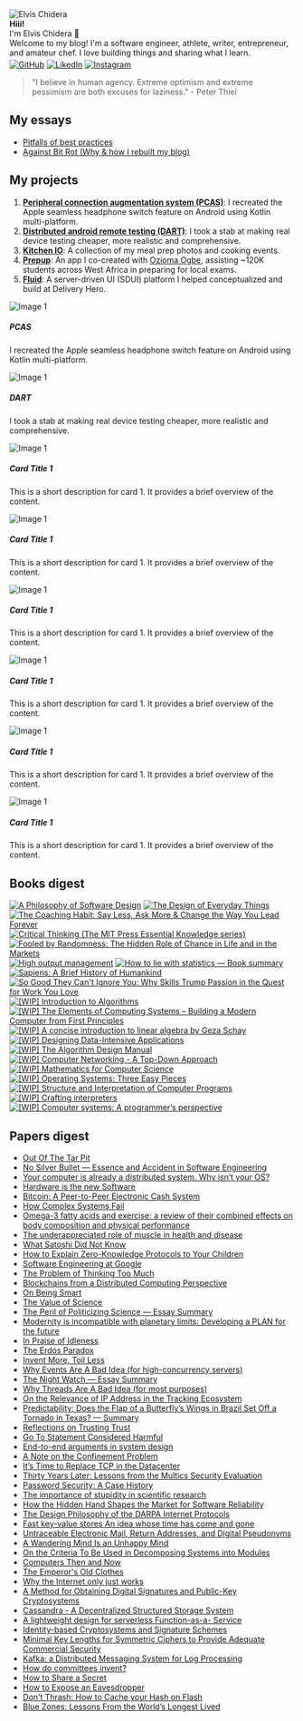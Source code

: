 <!-- placeholder_404_error -->


<div class="circular-image-container">
    <img src="/docs/assets/banners/index.jpg" alt="Elvis Chidera" class="circular-image" />
</div>

<div class="text-center">
    <strong>Hiii!</strong>
</div>

<div class="text-center">
    I'm Elvis Chidera 👋
</div>

<div class="text-center">
    Welcome to my blog! I'm a software engineer, athlete, writer, entrepreneur, and amateur chef. I love building things and sharing what I learn<span class="blinking">.</span>
</div>

<div class="text-center" style="margin-top: 4px;">
    <a href="https://github.com/elvis10ten"><img src="/docs/assets/github-mark.svg" alt="GitHub" class="social-icon" /></a>
    <a href="https://linkedin.com/elvischidera"><img src="/docs/assets/linkedin.png" alt="LikedIn" class="social-icon" /></a>
    <a href="https://instagram.com/elvischidera"><img src="/docs/assets/instagram.svg" alt="Instagram" class="social-icon" /></a>
</div>

> "I believe in human agency. Extreme optimism and extreme pessimism are both excuses for laziness." - Peter Thiel

## <span id="essays">My essays</span>

- [Pitfalls of best practices](/src/essays/2024-05-24-pitfalls-of-best-practices.md)
- [Against Bit Rot (Why & how I rebuilt my blog)](/src/essays/2025-how.md)

## <span id="essays">My projects</span>

<ol>
<li><a href="/src/projects/2020-11-10-rebuilding-apple-seamless-headphone-switch-feature-with-kotlin-multiplatform.md"><strong>Peripheral connection augmentation system (PCAS)</strong></a>: I recreated the Apple seamless headphone switch feature on Android using Kotlin multi-platform.</li>
<li><a href="/src/projects/2020-11-23-building-distributed-android-remote-testing-platform.md"><strong>Distributed android remote testing (DART)</strong></a>: I took a stab at making real device testing cheaper, more realistic and comprehensive.</li>
<li><a href="/src/projects/cooking.md"><strong>Kitchen IO</strong></a>: A collection of my meal prep photos and cooking events.</li>
<li><a href="https://www.youtube.com/embed/WUGaB5e83wg?start=58"><strong>Prepup</strong></a>: An app I co-created with <a href="https://www.oziomaogbe.com/">Ozioma Ogbe</a>, assisting <gmark>~120K students</gmark> across West Africa in preparing for local exams.</li>
<li><a href="https://tech.deliveryhero.com/primer-on-delivery-heros-server-driven-ui-platform/"><strong>Fluid</strong></a>: A <pmark>server-driven UI (SDUI)</pmark> platform I helped conceptualized and build at Delivery Hero.</li>
</ol>

<div class="card-grid">
    <div class="card">
      <div class="card-image">
        <img src="/docs/assets/2020-11-10-rebuilding-apple-seamless-headphone-switch-feature-with-kotlin-multiplatform/PCASBlocksEmitter.svg" alt="Image 1">
      </div>
      <div class="card-content">
        <h5>PCAS</h5>
        <p>I recreated the Apple seamless headphone switch feature on Android using Kotlin multi-platform.</p>
      </div>
    </div>
    <div class="card">
      <div class="card-image">
        <img src="/docs/assets/banners/2020-11-23-building-distributed-android-remote-testing-platform.png" alt="Image 1">
      </div>
      <div class="card-content">
        <h5>DART</h5>
        <p>I took a stab at making real device testing cheaper, more realistic and comprehensive.</p>
      </div>
    </div>
    <div class="card">
      <div class="card-image">
        <img src="/docs/assets/2020-11-10-rebuilding-apple-seamless-headphone-switch-feature-with-kotlin-multiplatform/test.svg" alt="Image 1">
      </div>
      <div class="card-content">
        <h5>Card Title 1</h5>
        <p class="card-description">This is a short description for card 1. It provides a brief overview of the content.</p>
      </div>
    </div>
    <div class="card">
      <div class="card-image">
        <img src="/docs/assets/2020-11-10-rebuilding-apple-seamless-headphone-switch-feature-with-kotlin-multiplatform/test.svg" alt="Image 1">
      </div>
      <div class="card-content">
        <h5>Card Title 1</h5>
        <p class="card-description">This is a short description for card 1. It provides a brief overview of the content.</p>
      </div>
    </div>
    <div class="card">
      <div class="card-image">
        <img src="/docs/assets/2020-11-10-rebuilding-apple-seamless-headphone-switch-feature-with-kotlin-multiplatform/test.svg" alt="Image 1">
      </div>
      <div class="card-content">
        <h5>Card Title 1</h5>
        <p class="card-description">This is a short description for card 1. It provides a brief overview of the content.</p>
      </div>
    </div>
    <div class="card">
      <div class="card-image">
        <img src="/docs/assets/2020-11-10-rebuilding-apple-seamless-headphone-switch-feature-with-kotlin-multiplatform/test.svg" alt="Image 1">
      </div>
      <div class="card-content">
        <h5>Card Title 1</h5>
        <p class="card-description">This is a short description for card 1. It provides a brief overview of the content.</p>
      </div>
    </div>
<div class="card">
      <div class="card-image">
        <img src="/docs/assets/2020-11-10-rebuilding-apple-seamless-headphone-switch-feature-with-kotlin-multiplatform/test.svg" alt="Image 1">
      </div>
      <div class="card-content">
        <h5>Card Title 1</h5>
        <p class="card-description">This is a short description for card 1. It provides a brief overview of the content.</p>
      </div>
    </div>
<div class="card">
      <div class="card-image">
        <img src="/docs/assets/2020-11-10-rebuilding-apple-seamless-headphone-switch-feature-with-kotlin-multiplatform/test.svg" alt="Image 1">
      </div>
      <div class="card-content">
        <h5>Card Title 1</h5>
        <p class="card-description">This is a short description for card 1. It provides a brief overview of the content.</p>
      </div>
    </div>
  </div>

## <span id="books">Books digest</span>

<div class="book-gallery">
<a href="/src/books/2022-a-philosophy-software-design.md"><img src="/assets/banners/2022-a-philosophy-software-design.jpg" alt="A Philosophy of Software Design" loading="lazy" /></a>
<a href="/src/books/2022-design-of-everyday-things.md"><img src="/assets/banners/2022-design-of-everyday-things.jpg" alt="The Design of Everyday Things" loading="lazy" /></a>
<a href="/src/books/2023-coaching-habit.md"><img src="/assets/banners/2023-coaching-habit.jpg" alt="The Coaching Habit: Say Less, Ask More & Change the Way You Lead Forever" loading="lazy" /></a>
<a href="/src/books/2023-critical-thinking.md"><img src="/assets/banners/2023-critical-thinking.jpg" alt="Critical Thinking (The MIT Press Essential Knowledge series)" loading="lazy" /></a>
<a href="/src/books/2023-fooled-by-randomness.md"><img src="/assets/banners/2023-fooled-by-randomness.jpg" alt="Fooled by Randomness: The Hidden Role of Chance in Life and in the Markets" loading="lazy" /></a>
<a href="/src/books/2023-high-output-management.md"><img src="/assets/banners/2023-high-output-management.jpg" alt="High output management" loading="lazy" /></a>
<a href="/src/books/2023-how-to-lie-with-statistics.md"><img src="/assets/banners/2023-how-to-lie-with-statistics.jpg" alt="How to lie with statistics — Book summary" loading="lazy" /></a>
<a href="/src/books/2023-sapiens.md"><img src="/assets/banners/2023-sapiens.jpg" alt="Sapiens: A Brief History of Humankind" loading="lazy" /></a>
<a href="/src/books/2023-so-good-they-cant-ignore-you.md"><img src="/assets/banners/2023-so-good-they-cant-ignore-you.jpg" alt="So Good They Can't Ignore You: Why Skills Trump Passion in the Quest for Work You Love" loading="lazy" /></a>
<a href="/src/books/2025-1a-intro-algorithm.md"><img src="/assets/banners/2025-1a-intro-algorithm.jpg" alt="[WIP] Introduction to Algorithms" loading="lazy" /></a>
<a href="/src/books/2025-1a-nand-to-tetris.md"><img src="/assets/banners/2025-1a-nand-to-tetris.jpg" alt="[WIP] The Elements of Computing Systems – Building a Modern Computer from First Principles" loading="lazy" /></a>
<a href="/src/books/2025-1b-intro-linear-algebra.md"><img src="/assets/banners/2025-1b-intro-linear-algebra.jpg" alt="[WIP] A concise introduction to linear algebra by Geza Schay" loading="lazy" /></a>
<a href="/src/books/2025-1c-designing-data-intensive-applications.md"><img src="/assets/banners/2025-1c-designing-data-intensive-applications.jpg" alt="[WIP] Designing Data-Intensive Applications" loading="lazy" /></a>
<a href="/src/books/2025-2-algorithm-design-manual.md"><img src="/assets/banners/2025-2-algorithm-design-manual.jpg" alt="[WIP] The Algorithm Design Manual" loading="lazy" /></a>
<a href="/src/books/2025-3-computer-networking-top-down.md"><img src="/assets/banners/2025-3-computer-networking-top-down.jpg" alt="[WIP] Computer Networking - A Top-Down Approach" loading="lazy" /></a>
<a href="/src/books/2025-4-mathematics-for-computer-science.md"><img src="/assets/banners/2025-4-mathematics-for-computer-science.jpg" alt="[WIP] Mathematics for Computer Science" loading="lazy" /></a>
<a href="/src/books/2025-5-os-three-easy-pieces.md"><img src="/assets/banners/2025-5-os-three-easy-pieces.jpg" alt="[WIP] Operating Systems: Three Easy Pieces" loading="lazy" /></a>
<a href="/src/books/2025-6-sicp.md"><img src="/assets/banners/2025-6-sicp.jpg" alt="[WIP] Structure and Interpretation of Computer Programs" loading="lazy" /></a>
<a href="/src/books/2025-7-crafting-interpreters.md"><img src="/assets/banners/2025-7-crafting-interpreters.jpg" alt="[WIP] Crafting interpreters" loading="lazy" /></a>
<a href="/src/books/2025-8-computer-systems-programmers-perspective.md"><img src="/assets/banners/2025-8-computer-systems-programmers-perspective.jpg" alt="[WIP] Computer systems: A programmer’s perspective" loading="lazy" /></a>
</div>

## <span id="papers">Papers digest</span>

- [Out Of The Tar Pit](/src/papers/2022-01-02-summary-out-of-the-tar-pit.md)
- [No Silver Bullet — Essence and Accident in Software Engineering](/src/papers/2022-01-11-no-silver-bullet—essence-and-accident-in-software-engineering.md)
- [Your computer is already a distributed system. Why isn’t your OS?](/src/papers/2022-04-06-your-computer-already-distributed-system-why-isnt-your-os.md)
- [Hardware is the new Software](/src/papers/2022-09-08-hardware-new-software.md)
- [Bitcoin: A Peer-to-Peer Electronic Cash System](/src/papers/2022-09-09-bitcoin.md)
- [How Complex Systems Fail](/src/papers/2022-09-10-how-complex-systems-fail.md)
- [Omega-3 fatty acids and exercise: a review of their combined effects on body composition and physical performance](/src/papers/2022-09-11-omega-3-fatty-acids-and-exercise-a-review-of-their-combined-effects-on-body-composition-and-physical-performance.md)
- [The underappreciated role of muscle in health and disease](/src/papers/2022-09-12-the-underappreciated-role-of-muscle-in-health-and-disease.md)
- [What Satoshi Did Not Know](/src/papers/2022-09-13-what-satoshi-did-not-know.md)
- [How to Explain Zero-Knowledge Protocols to Your Children](/src/papers/2022-09-14-how-to-explain-zero-knowledge-protocols-to-your-children.md)
- [Software Engineering at Google](/src/papers/2022-09-15-software-engineering-at-google.md)
- [The Problem of Thinking Too Much](/src/papers/2022-09-16-the-problem-of-thinking-too-much.md)
- [Blockchains from a Distributed Computing Perspective](/src/papers/2022-09-17-blockchains-from-a-distributed-computing-perspective.md)
- [On Being Smart](/src/papers/2022-09-18-on-being-smart.md)
- [The Value of Science](/src/papers/2022-09-19-the-value-of-science.md)
- [The Peril of Politicizing Science — Essay Summary](/src/papers/2022-09-20-the-peril-of-politicizing-science.md)
- [Modernity is incompatible with planetary limits: Developing a PLAN for the future](/src/papers/2022-09-21-modernity-is-incompatible-with-planetary-limits-developing-a-plan-for-the-future.md)
- [In Praise of Idleness](/src/papers/2022-09-22-in-praise-of-idleness.md)
- [The Erdós Paradox](/src/papers/2022-09-23-the-erds-paradox.md)
- [Invent More, Toil Less](/src/papers/2022-09-24-invent-more-toil-less.md)
- [Why Events Are A Bad Idea (for high-concurrency servers)](/src/papers/2022-09-25-why-events-are-a-bad-idea-for-high-concurrency-servers.md)
- [The Night Watch — Essay Summary](/src/papers/2022-09-26-the-night-watch.md)
- [Why Threads Are A Bad Idea (for most purposes)](/src/papers/2022-09-27-why-threads-are-a-bad-idea-for-most-purposes.md)
- [On the Relevance of IP Address in the Tracking Ecosystem](/src/papers/2022-09-28-on-the-relevance-of-ip-address-in-the-tracking-ecosystem.md)
- [Predictability: Does the Flap of a Butterfly’s Wings in Brazil Set Off a Tornado in Texas? — Summary](/src/papers/2022-09-29-predictability-does-the-flap-of-a-butterflys-wings-in-brazil-set-off-a-tornado-in-texas.md)
- [Reflections on Trusting Trust](/src/papers/2022-09-30-reflections-on-trusting-trust.md)
- [Go To Statement Considered Harmful](/src/papers/2022-10-01-go-to-statement-considered-harmful.md)
- [End-to-end arguments in system design](/src/papers/2022-10-02-end-to-end-arguments-in-system-design.md)
- [A Note on the Confinement Problem](/src/papers/2022-10-03-a-note-on-the-confinement-problem.md)
- [It’s Time to Replace TCP in the Datacenter](/src/papers/2022-10-04-its-time-to-replace-tcp-in-the-datacenter.md)
- [Thirty Years Later: Lessons from the Multics Security Evaluation](/src/papers/2022-10-05-thirty-years-later-lessons-from-the-multics-security-evaluation.md)
- [Password Security: A Case History](/src/papers/2022-10-06-password-security-a-case-history.md)
- [The importance of stupidity in scientific research](/src/papers/2022-10-07-the-importance-of-stupidity-in-scientific-research.md)
- [How the Hidden Hand Shapes the Market for Software Reliability](/src/papers/2022-10-08-how-the-hidden-hand-shapes-the-market-for-software-reliability.md)
- [The Design Philosophy of the DARPA Internet Protocols](/src/papers/2022-10-09-the-design-philosophy-of-the-darpa-internet-protocols.md)
- [Fast key-value stores An idea whose time has come and gone](/src/papers/2022-10-10-fast-key-value-stores-an-idea-whose-time-has-come-and-gone.md)
- [Untraceable Electronic Mail, Return Addresses, and Digital Pseudonyms](/src/papers/2022-10-11-untraceable-electronic-mail-return-addresses-and-digital-pseudonyms.md)
- [A Wandering Mind Is an Unhappy Mind](/src/papers/2022-10-12-a-wandering-mind-is-an-unhappy-mind.md)
- [On the Criteria To Be Used in Decomposing Systems into Modules](/src/papers/2022-10-13-on-the-criteria-to-be-used-in-decomposing-systems-into-modules.md)
- [Computers Then and Now](/src/papers/2022-10-14-computers-then-and-now.md)
- [The Emperor's Old Clothes](/src/papers/2022-10-15-the-emperors-old-clothes.md)
- [Why the Internet only just works](/src/papers/2022-10-16-why-the-internet-only-just-works.md)
- [A Method for Obtaining Digital Signatures and Public-Key Cryptosystems](/src/papers/2022-10-17-a-method-for-obtaining-digital-signatures-and-public-key-cryptosystems.md)
- [Cassandra - A Decentralized Structured Storage System](/src/papers/2022-10-18-cassandra-a-decentralized-structured-storage-system.md)
- [A lightweight design for serverless Function-as-a- Service](/src/papers/2022-10-19-a-lightweight-design-for-serverless-function-as-a-service.md)
- [Identity-based Cryptosystems and Signature Schemes](/src/papers/2022-10-20-identity-based-cryptosystems-and-signature-schemes.md)
- [Minimal Key Lengths for Symmetric Ciphers to Provide Adequate Commercial Security](/src/papers/2022-10-21-minimal-key-lengths-for-symmetric-ciphers-to-provide-adequate-commercial-security.md)
- [Kafka: a Distributed Messaging System for Log Processing](/src/papers/2022-10-22-kafka-a-distributed-messaging-system-for-log-processing.md)
- [How do committees invent?](/src/papers/2022-10-23-how-do-committees-invent.md)
- [How to Share a Secret](/src/papers/2022-10-24-how-to-share-a-secret.md)
- [How to Expose an Eavesdropper](/src/papers/2022-10-25-how-to-expose-an-eavesdropper.md)
- [Don’t Thrash: How to Cache your Hash on Flash](/src/papers/2022-10-26-dont-thrash-how-to-cache-your-hash-on-flash.md)
- [Blue Zones: Lessons From the World’s Longest Lived](/src/papers/2022-10-27-blue-zones-lessons-from-the-worlds-longest-lived.md)
